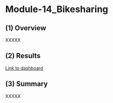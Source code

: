 # Module-14_Bikesharing

## (1) Overview 
XXXXX
## (2) Results                                                                     



[Link to dashboard](https://public.tableau.com/app/profile/sunny.wong1046/viz/Module14_Challenge_TripsbyWeekdayforEachHour/Dashboard#1)



## (3) Summary    
XXXXX
